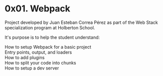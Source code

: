 # 0x01. Webpack

Project developed by Juan Esteban Correa Pérez as part of the Web Stack specialization program at Holberton School.

It's purpose is to help the student understand:

How to setup Webpack for a basic project<br>
Entry points, output, and loaders<br>
How to add plugins<br>
How to split your code into chunks<br>
How to setup a dev server<br>

